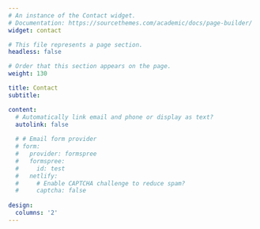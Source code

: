 ```yaml
---
# An instance of the Contact widget.
# Documentation: https://sourcethemes.com/academic/docs/page-builder/
widget: contact

# This file represents a page section.
headless: false

# Order that this section appears on the page.
weight: 130

title: Contact
subtitle:

content:
  # Automatically link email and phone or display as text?
  autolink: false
  
  # # Email form provider
  # form:
  #   provider: formspree
  #   formspree:
  #     id: test
  #   netlify:
  #     # Enable CAPTCHA challenge to reduce spam?
  #     captcha: false
  
design:
  columns: '2'
---
```

